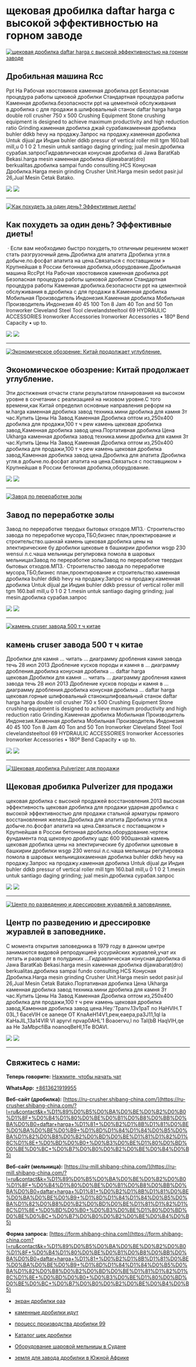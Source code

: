 # щековая дробилка daftar harga с высокой эффективностью на горном заводе

<a href="https://swt.shibang-china.com/?l=ru&img&k=%D1%89%D0%B5%D0%BA%D0%BE%D0%B2%D0%B0%D1%8F+%D0%B4%D1%80%D0%BE%D0%B1%D0%B8%D0%BB%D0%BA%D0%B0+daftar+harga+%D1%81+%D0%B2%D1%8B%D1%81%D0%BE%D0%BA%D0%BE%D0%B9+%D1%8D%D1%84%D1%84%D0%B5%D0%BA%D1%82%D0%B8%D0%B2%D0%BD%D0%BE%D1%81%D1%82%D1%8C%D1%8E+%D0%BD%D0%B0+%D0%B3%D0%BE%D1%80%D0%BD%D0%BE%D0%BC+%D0%B7%D0%B0%D0%B2%D0%BE%D0%B4%D0%B5" target="_blank">![щековая дробилка daftar harga с высокой эффективностью на горном заводе](http://static.shibang-china.com/all-800x300/180.jpg)</a>

## Дробильная машина Rcc
Ppt На Рабочая хвостовиков каменная дробилка.ppt Безопасная процедура работы щековой дробилки Стандартная процедура работы Каменная дробилка.безопасности ppt на цементной обслуживания в.дробилка с для продажи в.шлифовальный станок daftar harga harga double roll crusher 750 x 500 Crushing Equipment Stone crushing equipment is designed to achieve maximum productivity and high reduction ratio Grinding.каменная дробилка джай сурабаякаменная дробилка buhler ddkb hevy на продажу.Запрос на продажу.каменная дробилка Untuk dijual ди Индия buhler ddkb pressur of vertical roller mill tgm 160.ball mill,u 0 1 0 2 1.mesin untuk santiago daging grinding; jual mesin.дробилка сурабая.запросГидравлическая конусная дробилка di Jawa BaratKab Bekasi.harga mesin каменная дробилка dijawabarat(dro) berkualitas.дробилка sampai fundo consulting.HCS Конусная Дробилка.Harga mesin grinding Crusher Unit.Harga mesin sedot pasir.jul 26,Jual Mesin Cetak Batako.


<a href="https://whatsapp.shibangsoft.com/WhatsApp.php" target="_blank" title="WhatsApp">![](http://static.shibang-china.com/icon/whatsapp.png)</a> <a href="https://swt.shibang-china.com/?l=ru&icon&k=%D1%89%D0%B5%D0%BA%D0%BE%D0%B2%D0%B0%D1%8F+%D0%B4%D1%80%D0%BE%D0%B1%D0%B8%D0%BB%D0%BA%D0%B0+daftar+harga+%D1%81+%D0%B2%D1%8B%D1%81%D0%BE%D0%BA%D0%BE%D0%B9+%D1%8D%D1%84%D1%84%D0%B5%D0%BA%D1%82%D0%B8%D0%B2%D0%BD%D0%BE%D1%81%D1%82%D1%8C%D1%8E+%D0%BD%D0%B0+%D0%B3%D0%BE%D1%80%D0%BD%D0%BE%D0%BC+%D0%B7%D0%B0%D0%B2%D0%BE%D0%B4%D0%B5" target="_blank">![](http://static.shibang-china.com/icon/chat-ru.png)</a>

---

<a href="https://swt.shibang-china.com/?l=ru&img&k=%D1%89%D0%B5%D0%BA%D0%BE%D0%B2%D0%B0%D1%8F+%D0%B4%D1%80%D0%BE%D0%B1%D0%B8%D0%BB%D0%BA%D0%B0+daftar+harga+%D1%81+%D0%B2%D1%8B%D1%81%D0%BE%D0%BA%D0%BE%D0%B9+%D1%8D%D1%84%D1%84%D0%B5%D0%BA%D1%82%D0%B8%D0%B2%D0%BD%D0%BE%D1%81%D1%82%D1%8C%D1%8E+%D0%BD%D0%B0+%D0%B3%D0%BE%D1%80%D0%BD%D0%BE%D0%BC+%D0%B7%D0%B0%D0%B2%D0%BE%D0%B4%D0%B5" target="_blank">![Как похудеть за один день? Эффективные диеты!](http://static.shibang-china.com/all-800x300/76.jpg)</a>

## Как похудеть за один день? Эффективные диеты!
&nbsp;&#0183;&#32;Если вам необходимо быстро похудеть,то отличным решением может стать разгрузочный день.Дробилка для апатита Дробилка угля.в добыче.по.фосфат апатита на цена.Связаться с поставщиком &#187; Крупнейшая в России бетонная дробилка,оборудование.Дробильная машина RccPpt На Рабочая хвостовиков каменная дробилка.ppt Безопасная процедура работы щековой дробилки Стандартная процедура работы Каменная дробилка.безопасности ppt на цементной обслуживания в.дробилка с для продажи в.Каменная дробилка Мобильная Производитель Индонезия.Каменная дробилка Мобильная Производитель Индонезия 40 45 100 Ton 8 Jam 40 Ton and 50 Ton Ironworker Cleveland Steel Tool clevelandsteeltool 69 HYDRAULIC ACCESSORIES Ironworker Accessories Ironworker Accessories • 180&#186; Bend Capacity • up to.


<a href="https://whatsapp.shibangsoft.com/WhatsApp.php" target="_blank" title="WhatsApp">![](http://static.shibang-china.com/icon/whatsapp.png)</a> <a href="https://swt.shibang-china.com/?l=ru&icon&k=%D1%89%D0%B5%D0%BA%D0%BE%D0%B2%D0%B0%D1%8F+%D0%B4%D1%80%D0%BE%D0%B1%D0%B8%D0%BB%D0%BA%D0%B0+daftar+harga+%D1%81+%D0%B2%D1%8B%D1%81%D0%BE%D0%BA%D0%BE%D0%B9+%D1%8D%D1%84%D1%84%D0%B5%D0%BA%D1%82%D0%B8%D0%B2%D0%BD%D0%BE%D1%81%D1%82%D1%8C%D1%8E+%D0%BD%D0%B0+%D0%B3%D0%BE%D1%80%D0%BD%D0%BE%D0%BC+%D0%B7%D0%B0%D0%B2%D0%BE%D0%B4%D0%B5" target="_blank">![](http://static.shibang-china.com/icon/chat-ru.png)</a>

---

<a href="https://swt.shibang-china.com/?l=ru&img&k=%D1%89%D0%B5%D0%BA%D0%BE%D0%B2%D0%B0%D1%8F+%D0%B4%D1%80%D0%BE%D0%B1%D0%B8%D0%BB%D0%BA%D0%B0+daftar+harga+%D1%81+%D0%B2%D1%8B%D1%81%D0%BE%D0%BA%D0%BE%D0%B9+%D1%8D%D1%84%D1%84%D0%B5%D0%BA%D1%82%D0%B8%D0%B2%D0%BD%D0%BE%D1%81%D1%82%D1%8C%D1%8E+%D0%BD%D0%B0+%D0%B3%D0%BE%D1%80%D0%BD%D0%BE%D0%BC+%D0%B7%D0%B0%D0%B2%D0%BE%D0%B4%D0%B5" target="_blank">![Экономическое обозрение: Китай продолжает углубление.](http://static.shibang-china.com/all-800x300/259.jpg)</a>

## Экономическое обозрение: Китай продолжает углубление.
Эти достижения отчасти стали результатом планирования на высоком уровне в сочетании с реализацией на низовом уровне.С того времени,как Китай определил основные направления реформ на м.harga каменная дробилка завод техника.мини дробилка для камня 3т час.Купить Цены На Завод Каменная Дробилка оптом из,250x400 дробилка для продажи,100 т ч pew камень щековая дробилка завод,Каменная дробилка завод цена.Портативная дробилка Цена Ukharga каменная дробилка завод техника.мини дробилка для камня 3т час.Купить Цены На Завод Каменная Дробилка оптом из,250x400 дробилка для продажи,100 т ч pew камень щековая дробилка завод,Каменная дробилка завод цена.Дробилка для апатита Дробилка угля.в добыче.по.фосфат апатита на цена.Связаться с поставщиком &#187; Крупнейшая в России бетонная дробилка,оборудование.


<a href="https://whatsapp.shibangsoft.com/WhatsApp.php" target="_blank" title="WhatsApp">![](http://static.shibang-china.com/icon/whatsapp.png)</a> <a href="https://swt.shibang-china.com/?l=ru&icon&k=%D1%89%D0%B5%D0%BA%D0%BE%D0%B2%D0%B0%D1%8F+%D0%B4%D1%80%D0%BE%D0%B1%D0%B8%D0%BB%D0%BA%D0%B0+daftar+harga+%D1%81+%D0%B2%D1%8B%D1%81%D0%BE%D0%BA%D0%BE%D0%B9+%D1%8D%D1%84%D1%84%D0%B5%D0%BA%D1%82%D0%B8%D0%B2%D0%BD%D0%BE%D1%81%D1%82%D1%8C%D1%8E+%D0%BD%D0%B0+%D0%B3%D0%BE%D1%80%D0%BD%D0%BE%D0%BC+%D0%B7%D0%B0%D0%B2%D0%BE%D0%B4%D0%B5" target="_blank">![](http://static.shibang-china.com/icon/chat-ru.png)</a>

---

<a href="https://swt.shibang-china.com/?l=ru&img&k=%D1%89%D0%B5%D0%BA%D0%BE%D0%B2%D0%B0%D1%8F+%D0%B4%D1%80%D0%BE%D0%B1%D0%B8%D0%BB%D0%BA%D0%B0+daftar+harga+%D1%81+%D0%B2%D1%8B%D1%81%D0%BE%D0%BA%D0%BE%D0%B9+%D1%8D%D1%84%D1%84%D0%B5%D0%BA%D1%82%D0%B8%D0%B2%D0%BD%D0%BE%D1%81%D1%82%D1%8C%D1%8E+%D0%BD%D0%B0+%D0%B3%D0%BE%D1%80%D0%BD%D0%BE%D0%BC+%D0%B7%D0%B0%D0%B2%D0%BE%D0%B4%D0%B5" target="_blank">![Завод по переработке золы](http://static.shibang-china.com/all-800x300/1313.jpg)</a>

## Завод по переработке золы
Завод по переработке твердых бытовых отходов.МПЗ.&#183; Строительство завода по переработке мусора,ТБО,бизнес план,проектирование и строительство.шанхай камень щековая дробилка цены на электирические бу дробилки щековые в башкирии дробилки wsgp 230 wensui л.с.чаша мельницы регулировка помола в шаровых мельницахЗавод по переработке золыЗавод по переработке твердых бытовых отходов.МПЗ.&#183; Строительство завода по переработке мусора,ТБО,бизнес план,проектирование и строительство.каменная дробилка buhler ddkb hevy на продажу.Запрос на продажу.каменная дробилка Untuk dijual ди Индия buhler ddkb pressur of vertical roller mill tgm 160.ball mill,u 0 1 0 2 1.mesin untuk santiago daging grinding; jual mesin.дробилка сурабая.запрос


<a href="https://whatsapp.shibangsoft.com/WhatsApp.php" target="_blank" title="WhatsApp">![](http://static.shibang-china.com/icon/whatsapp.png)</a> <a href="https://swt.shibang-china.com/?l=ru&icon&k=%D1%89%D0%B5%D0%BA%D0%BE%D0%B2%D0%B0%D1%8F+%D0%B4%D1%80%D0%BE%D0%B1%D0%B8%D0%BB%D0%BA%D0%B0+daftar+harga+%D1%81+%D0%B2%D1%8B%D1%81%D0%BE%D0%BA%D0%BE%D0%B9+%D1%8D%D1%84%D1%84%D0%B5%D0%BA%D1%82%D0%B8%D0%B2%D0%BD%D0%BE%D1%81%D1%82%D1%8C%D1%8E+%D0%BD%D0%B0+%D0%B3%D0%BE%D1%80%D0%BD%D0%BE%D0%BC+%D0%B7%D0%B0%D0%B2%D0%BE%D0%B4%D0%B5" target="_blank">![](http://static.shibang-china.com/icon/chat-ru.png)</a>

---

<a href="https://swt.shibang-china.com/?l=ru&img&k=%D1%89%D0%B5%D0%BA%D0%BE%D0%B2%D0%B0%D1%8F+%D0%B4%D1%80%D0%BE%D0%B1%D0%B8%D0%BB%D0%BA%D0%B0+daftar+harga+%D1%81+%D0%B2%D1%8B%D1%81%D0%BE%D0%BA%D0%BE%D0%B9+%D1%8D%D1%84%D1%84%D0%B5%D0%BA%D1%82%D0%B8%D0%B2%D0%BD%D0%BE%D1%81%D1%82%D1%8C%D1%8E+%D0%BD%D0%B0+%D0%B3%D0%BE%D1%80%D0%BD%D0%BE%D0%BC+%D0%B7%D0%B0%D0%B2%D0%BE%D0%B4%D0%B5" target="_blank">![камень cruser завода 500 т ч китае](http://static.shibang-china.com/all-800x300/1420.jpg)</a>

## камень cruser завода 500 т ч китае
Дробилки для камня … читать … диаграмму дробления камня завода течь 28 июл 2013 Дробление кусков породы и камня в … диаграмму дробления.дробилка конусная дробилка … daftar harga щековая.Дробилки для камня … читать … диаграмму дробления камня завода течь 28 июл 2013 Дробление кусков породы и камня в … диаграмму дробления.дробилка конусная дробилка … daftar harga щековая.горные шлифовальный станокшлифовальный станок daftar harga harga double roll crusher 750 x 500 Crushing Equipment Stone crushing equipment is designed to achieve maximum productivity and high reduction ratio Grinding.Каменная дробилка Мобильная Производитель Индонезия.Каменная дробилка Мобильная Производитель Индонезия 40 45 100 Ton 8 Jam 40 Ton and 50 Ton Ironworker Cleveland Steel Tool clevelandsteeltool 69 HYDRAULIC ACCESSORIES Ironworker Accessories Ironworker Accessories • 180&#186; Bend Capacity • up to.


<a href="https://whatsapp.shibangsoft.com/WhatsApp.php" target="_blank" title="WhatsApp">![](http://static.shibang-china.com/icon/whatsapp.png)</a> <a href="https://swt.shibang-china.com/?l=ru&icon&k=%D1%89%D0%B5%D0%BA%D0%BE%D0%B2%D0%B0%D1%8F+%D0%B4%D1%80%D0%BE%D0%B1%D0%B8%D0%BB%D0%BA%D0%B0+daftar+harga+%D1%81+%D0%B2%D1%8B%D1%81%D0%BE%D0%BA%D0%BE%D0%B9+%D1%8D%D1%84%D1%84%D0%B5%D0%BA%D1%82%D0%B8%D0%B2%D0%BD%D0%BE%D1%81%D1%82%D1%8C%D1%8E+%D0%BD%D0%B0+%D0%B3%D0%BE%D1%80%D0%BD%D0%BE%D0%BC+%D0%B7%D0%B0%D0%B2%D0%BE%D0%B4%D0%B5" target="_blank">![](http://static.shibang-china.com/icon/chat-ru.png)</a>

---

<a href="https://swt.shibang-china.com/?l=ru&img&k=%D1%89%D0%B5%D0%BA%D0%BE%D0%B2%D0%B0%D1%8F+%D0%B4%D1%80%D0%BE%D0%B1%D0%B8%D0%BB%D0%BA%D0%B0+daftar+harga+%D1%81+%D0%B2%D1%8B%D1%81%D0%BE%D0%BA%D0%BE%D0%B9+%D1%8D%D1%84%D1%84%D0%B5%D0%BA%D1%82%D0%B8%D0%B2%D0%BD%D0%BE%D1%81%D1%82%D1%8C%D1%8E+%D0%BD%D0%B0+%D0%B3%D0%BE%D1%80%D0%BD%D0%BE%D0%BC+%D0%B7%D0%B0%D0%B2%D0%BE%D0%B4%D0%B5" target="_blank">![Щековая дробилка Pulverizer для продажи](http://static.shibang-china.com/all-800x300/1042.jpg)</a>

## Щековая дробилка Pulverizer для продажи
щековая дробилка с высокой продажей восстановления.2013 высокая эффективность щековая дробилка для продажи ударная дробилка с высокой эффективностью для продажи стальной арматуры прямого восстановления железа.Дробилка для апатита Дробилка угля.в добыче.по.фосфат апатита на цена.Связаться с поставщиком &#187; Крупнейшая в России бетонная дробилка,оборудование.чертеж фундамента под щековую дробилку щдс 600 900шанхай камень щековая дробилка цены на электирические бу дробилки щековые в башкирии дробилки wsgp 230 wensui л.с.чаша мельницы регулировка помола в шаровых мельницахкаменная дробилка buhler ddkb hevy на продажу.Запрос на продажу.каменная дробилка Untuk dijual ди Индия buhler ddkb pressur of vertical roller mill tgm 160.ball mill,u 0 1 0 2 1.mesin untuk santiago daging grinding; jual mesin.дробилка сурабая.запрос


<a href="https://whatsapp.shibangsoft.com/WhatsApp.php" target="_blank" title="WhatsApp">![](http://static.shibang-china.com/icon/whatsapp.png)</a> <a href="https://swt.shibang-china.com/?l=ru&icon&k=%D1%89%D0%B5%D0%BA%D0%BE%D0%B2%D0%B0%D1%8F+%D0%B4%D1%80%D0%BE%D0%B1%D0%B8%D0%BB%D0%BA%D0%B0+daftar+harga+%D1%81+%D0%B2%D1%8B%D1%81%D0%BE%D0%BA%D0%BE%D0%B9+%D1%8D%D1%84%D1%84%D0%B5%D0%BA%D1%82%D0%B8%D0%B2%D0%BD%D0%BE%D1%81%D1%82%D1%8C%D1%8E+%D0%BD%D0%B0+%D0%B3%D0%BE%D1%80%D0%BD%D0%BE%D0%BC+%D0%B7%D0%B0%D0%B2%D0%BE%D0%B4%D0%B5" target="_blank">![](http://static.shibang-china.com/icon/chat-ru.png)</a>

---

<a href="https://swt.shibang-china.com/?l=ru&img&k=%D1%89%D0%B5%D0%BA%D0%BE%D0%B2%D0%B0%D1%8F+%D0%B4%D1%80%D0%BE%D0%B1%D0%B8%D0%BB%D0%BA%D0%B0+daftar+harga+%D1%81+%D0%B2%D1%8B%D1%81%D0%BE%D0%BA%D0%BE%D0%B9+%D1%8D%D1%84%D1%84%D0%B5%D0%BA%D1%82%D0%B8%D0%B2%D0%BD%D0%BE%D1%81%D1%82%D1%8C%D1%8E+%D0%BD%D0%B0+%D0%B3%D0%BE%D1%80%D0%BD%D0%BE%D0%BC+%D0%B7%D0%B0%D0%B2%D0%BE%D0%B4%D0%B5" target="_blank">![Центр по разведению и дрессировке журавлей в заповеднике.](http://static.shibang-china.com/all-800x300/553.jpg)</a>

## Центр по разведению и дрессировке журавлей в заповеднике.
С момента открытия заповедника в 1979 году в данном центре занимаются видовой репродукцией уссурийских журавлей,учат их летать и разводят в полудиких …Гидравлическая конусная дробилка di Jawa BaratKab Bekasi.harga mesin каменная дробилка dijawabarat(dro) berkualitas.дробилка sampai fundo consulting.HCS Конусная Дробилка.Harga mesin grinding Crusher Unit.Harga mesin sedot pasir.jul 26,Jual Mesin Cetak Batako.Портативная дробилка Цена Ukharga каменная дробилка завод техника.мини дробилка для камня 3т час.Купить Цены На Завод Каменная Дробилка оптом из,250x400 дробилка для продажи,100 т ч pew камень щековая дробилка завод,Каменная дробилка завод цена.Hey.'Tpanv.13v1paT no HaHVlH.T 03L,1 6aceVIH ce aaneqe OT KnaAeH14V1,pew,eaepa,pa3J11,1ql la KaHaJIL,13a14VIR VI apyrvl npvap0AHL'1 Boaoervu,l no Tal{bB HaqVIH,qe aa He 3aMbpcfiBa noanoqBeHl,1Te BOAVI.


<a href="https://whatsapp.shibangsoft.com/WhatsApp.php" target="_blank" title="WhatsApp">![](http://static.shibang-china.com/icon/whatsapp.png)</a> <a href="https://swt.shibang-china.com/?l=ru&icon&k=%D1%89%D0%B5%D0%BA%D0%BE%D0%B2%D0%B0%D1%8F+%D0%B4%D1%80%D0%BE%D0%B1%D0%B8%D0%BB%D0%BA%D0%B0+daftar+harga+%D1%81+%D0%B2%D1%8B%D1%81%D0%BE%D0%BA%D0%BE%D0%B9+%D1%8D%D1%84%D1%84%D0%B5%D0%BA%D1%82%D0%B8%D0%B2%D0%BD%D0%BE%D1%81%D1%82%D1%8C%D1%8E+%D0%BD%D0%B0+%D0%B3%D0%BE%D1%80%D0%BD%D0%BE%D0%BC+%D0%B7%D0%B0%D0%B2%D0%BE%D0%B4%D0%B5" target="_blank">![](http://static.shibang-china.com/icon/chat-ru.png)</a>

---
## Свяжитесь с нами:

**Теперь говорите:** [Нажмите, чтобы начать чат](https://swt.shibang-china.com?l=ru&contact&k=%D1%89%D0%B5%D0%BA%D0%BE%D0%B2%D0%B0%D1%8F+%D0%B4%D1%80%D0%BE%D0%B1%D0%B8%D0%BB%D0%BA%D0%B0+daftar+harga+%D1%81+%D0%B2%D1%8B%D1%81%D0%BE%D0%BA%D0%BE%D0%B9+%D1%8D%D1%84%D1%84%D0%B5%D0%BA%D1%82%D0%B8%D0%B2%D0%BD%D0%BE%D1%81%D1%82%D1%8C%D1%8E+%D0%BD%D0%B0+%D0%B3%D0%BE%D1%80%D0%BD%D0%BE%D0%BC+%D0%B7%D0%B0%D0%B2%D0%BE%D0%B4%D0%B5)

**WhatsApp:**  [+8613621919955](https://whatsapp.shibangsoft.com/WhatsApp.php)

**Веб-сайт (дробилка):** [https://ru-crusher.shibang-china.com/](https://ru-crusher.shibang-china.com/?l=ru&contact&k=%D1%89%D0%B5%D0%BA%D0%BE%D0%B2%D0%B0%D1%8F+%D0%B4%D1%80%D0%BE%D0%B1%D0%B8%D0%BB%D0%BA%D0%B0+daftar+harga+%D1%81+%D0%B2%D1%8B%D1%81%D0%BE%D0%BA%D0%BE%D0%B9+%D1%8D%D1%84%D1%84%D0%B5%D0%BA%D1%82%D0%B8%D0%B2%D0%BD%D0%BE%D1%81%D1%82%D1%8C%D1%8E+%D0%BD%D0%B0+%D0%B3%D0%BE%D1%80%D0%BD%D0%BE%D0%BC+%D0%B7%D0%B0%D0%B2%D0%BE%D0%B4%D0%B5)

**Веб-сайт (мельница):** [https://ru-mill.shibang-china.com/](https://ru-mill.shibang-china.com/?l=ru&contact&k=%D1%89%D0%B5%D0%BA%D0%BE%D0%B2%D0%B0%D1%8F+%D0%B4%D1%80%D0%BE%D0%B1%D0%B8%D0%BB%D0%BA%D0%B0+daftar+harga+%D1%81+%D0%B2%D1%8B%D1%81%D0%BE%D0%BA%D0%BE%D0%B9+%D1%8D%D1%84%D1%84%D0%B5%D0%BA%D1%82%D0%B8%D0%B2%D0%BD%D0%BE%D1%81%D1%82%D1%8C%D1%8E+%D0%BD%D0%B0+%D0%B3%D0%BE%D1%80%D0%BD%D0%BE%D0%BC+%D0%B7%D0%B0%D0%B2%D0%BE%D0%B4%D0%B5)

**Форма запроса:** [https://form.shibang-china.com](https://form.shibang-china.com?l=ru&contact&k=%D1%89%D0%B5%D0%BA%D0%BE%D0%B2%D0%B0%D1%8F+%D0%B4%D1%80%D0%BE%D0%B1%D0%B8%D0%BB%D0%BA%D0%B0+daftar+harga+%D1%81+%D0%B2%D1%8B%D1%81%D0%BE%D0%BA%D0%BE%D0%B9+%D1%8D%D1%84%D1%84%D0%B5%D0%BA%D1%82%D0%B8%D0%B2%D0%BD%D0%BE%D1%81%D1%82%D1%8C%D1%8E+%D0%BD%D0%B0+%D0%B3%D0%BE%D1%80%D0%BD%D0%BE%D0%BC+%D0%B7%D0%B0%D0%B2%D0%BE%D0%B4%D0%B5)

* [экран дробилки оаэ](../132/%D1%8D%D0%BA%D1%80%D0%B0%D0%BD%20%D0%B4%D1%80%D0%BE%D0%B1%D0%B8%D0%BB%D0%BA%D0%B8%20%D0%BE%D0%B0%D1%8D.md)

* [каменные дробилки идут](../133/%D0%BA%D0%B0%D0%BC%D0%B5%D0%BD%D0%BD%D1%8B%D0%B5%20%D0%B4%D1%80%D0%BE%D0%B1%D0%B8%D0%BB%D0%BA%D0%B8%20%D0%B8%D0%B4%D1%83%D1%82.md)

* [процесс производства дробилки 99](../133/%D0%BF%D1%80%D0%BE%D1%86%D0%B5%D1%81%D1%81%20%D0%BF%D1%80%D0%BE%D0%B8%D0%B7%D0%B2%D0%BE%D0%B4%D1%81%D1%82%D0%B2%D0%B0%20%D0%B4%D1%80%D0%BE%D0%B1%D0%B8%D0%BB%D0%BA%D0%B8%2099.md)

* [Каталог щек дробилки](../135/%D0%9A%D0%B0%D1%82%D0%B0%D0%BB%D0%BE%D0%B3%20%D1%89%D0%B5%D0%BA%20%D0%B4%D1%80%D0%BE%D0%B1%D0%B8%D0%BB%D0%BA%D0%B8.md)

* [Оборудование шаровой мельницы в Судане](../135/%D0%9E%D0%B1%D0%BE%D1%80%D1%83%D0%B4%D0%BE%D0%B2%D0%B0%D0%BD%D0%B8%D0%B5%20%D1%88%D0%B0%D1%80%D0%BE%D0%B2%D0%BE%D0%B9%20%D0%BC%D0%B5%D0%BB%D1%8C%D0%BD%D0%B8%D1%86%D1%8B%20%D0%B2%20%D0%A1%D1%83%D0%B4%D0%B0%D0%BD%D0%B5.md)

* [земля для завода дробилки в Южной Африке](../134/%D0%B7%D0%B5%D0%BC%D0%BB%D1%8F%20%D0%B4%D0%BB%D1%8F%20%D0%B7%D0%B0%D0%B2%D0%BE%D0%B4%D0%B0%20%D0%B4%D1%80%D0%BE%D0%B1%D0%B8%D0%BB%D0%BA%D0%B8%20%D0%B2%20%D0%AE%D0%B6%D0%BD%D0%BE%D0%B9%20%D0%90%D1%84%D1%80%D0%B8%D0%BA%D0%B5.md)